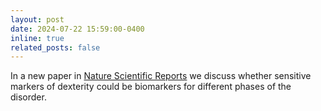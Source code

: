 ```yaml
---
layout: post
date: 2024-07-22 15:59:00-0400
inline: true
related_posts: false
---
```


In a new paper in [Nature Scientific Reports](https://www.nature.com/articles/s41598-024-65888-3) we discuss whether sensitive markers of dexterity could be biomarkers for different phases of the disorder.
